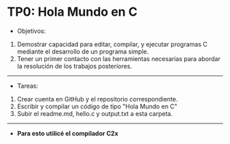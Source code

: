# TP0: Hola Mundo en C
- Objetivos:
1. Demostrar capacidad para editar, compilar, y ejecutar programas C mediante el desarrollo
de un programa simple.
2. Tener un primer contacto con las herramientas necesarias para abordar la resolución de los
trabajos posteriores.
___
- Tareas:
1. Crear cuenta en GitHub y el repositorio correspondiente.
2. Escribir y compilar un código de tipo "Hola Mundo en C"
3. Subir el readme.md, hello.c y output.txt a esta carpeta.
___
- **Para esto utilicé el compilador C2x**
